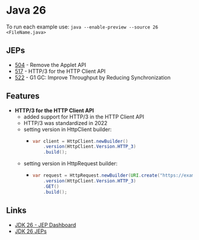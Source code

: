 # Java 26

To run each example use: `java --enable-preview --source 26 <FileName.java>`

## JEPs

* [504](https://openjdk.org/jeps/504) - Remove the Applet API
* [517](https://openjdk.org/jeps/517) - HTTP/3 for the HTTP Client API
* [522](https://openjdk.org/jeps/522) - G1 GC: Improve Throughput by Reducing Synchronization

## Features

* **HTTP/3 for the HTTP Client API**
    * added support for HTTP/3 in the HTTP Client API
    * HTTP/3 was standardized in 2022
    * setting version in HttpClient builder:
        * ```java
          var client = HttpClient.newBuilder()
              .version(HttpClient.Version.HTTP_3)
              .build();
          ```
    * setting version in HttpRequest builder:
        * ```java
          var request = HttpRequest.newBuilder(URI.create("https://example.com"))
              .version(HttpClient.Version.HTTP_3)
              .GET()
              .build();
          ```

## Links

* [JDK 26 - JEP Dashboard](https://bugs.openjdk.org/secure/Dashboard.jspa?selectPageId=23506)
* [JDK 26 JEPs](https://openjdk.org/projects/jdk/26/)

